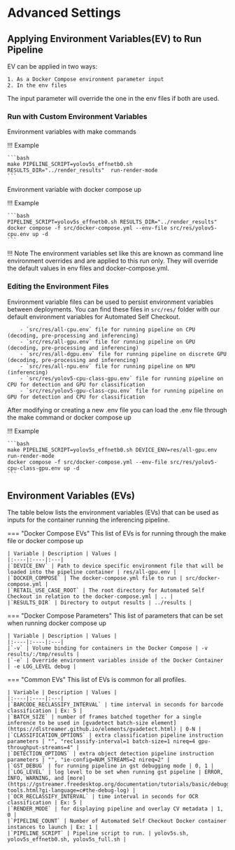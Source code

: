 # Advanced Settings

## Applying Environment Variables(EV) to Run Pipeline

EV can be applied in two ways:

    1. As a Docker Compose environment parameter input 
    2. In the env files

The input parameter will override the one in the env files if both are used.

### Run with Custom Environment Variables

Environment variables with make commands

!!! Example

    ```bash
    make PIPELINE_SCRIPT=yolov5s_effnetb0.sh RESULTS_DIR="../render_results"  run-render-mode
    ```

Environment variable with docker compose up

!!! Example

    ```bash
    PIPELINE_SCRIPT=yolov5s_effnetb0.sh RESULTS_DIR="../render_results" docker compose -f src/docker-compose.yml --env-file src/res/yolov5-cpu.env up -d
    ```

!!! Note
        The environment variables set like this are known as command line environment overrides and are applied to this run only.
        They will override the default values in env files and docker-compose.yml.

### Editing the Environment Files

Environment variable files can be used to persist environment variables between deployments. You can find these files in `src/res/` folder with our default environment variables for Automated Self Checkout.

        - `src/res/all-cpu.env` file for running pipeline on CPU (decoding, pre-processing and inferencing)
        - `src/res/all-gpu.env` file for running pipeline on GPU (decoding, pre-processing and inferencing)
        - `src/res/all-dgpu.env` file for running pipeline on discrete GPU (decoding, pre-processing and inferencing)
        - `src/res/all-npu.env` file for running pipeline on NPU (inferencing)
        - `src/res/yolov5-cpu-class-gpu.env` file for running pipeline on CPU for detection and GPU for classification
        - `src/res/yolov5-gpu-class-cpu.env` file for running pipeline on GPU for detection and CPU for classification

After modifying or creating a new .env file you can load the .env file through the make command or docker compose up

!!! Example

    ```bash
    make PIPELINE_SCRIPT=yolov5s_effnetb0.sh DEVICE_ENV=res/all-gpu.env run-render-mode
    docker compose -f src/docker-compose.yml --env-file src/res/yolov5-cpu-class-gpu.env up -d
    ```

## Environment Variables (EVs)

The table below lists the environment variables (EVs) that can be used as inputs for the container running the inferencing pipeline.

=== "Docker Compose EVs"
    This list of EVs is for running through the make file or docker compose up

    | Variable | Description | Values |
    |:----|:----|:---|
    |`DEVICE_ENV` | Path to device specific environment file that will be loaded into the pipeline container | res/all-gpu.env |    
    |`DOCKER_COMPOSE` | The docker-compose.yml file to run | src/docker-compose.yml |
    |`RETAIL_USE_CASE_ROOT` | The root directory for Automated Self Checkout in relation to the docker-compose.yml | .. |
    |`RESULTS_DIR` | Directory to output results | ../results |

=== "Docker Compose Parameters"
    This list of parameters that can be set when running docker compose up

    | Variable | Description | Values |
    |:----|:----|:---|
    |`-v` | Volume binding for containers in the Docker Compose | -v results/:/tmp/results |
    |`-e` | Override environment variables inside of the Docker Container | -e LOG_LEVEL debug |

=== "Common EVs"
    This list of EVs is common for all profiles.

    | Variable | Description | Values |
    |:----|:----|:---|
    |`BARCODE_RECLASSIFY_INTERVAL` | time interval in seconds for barcode classification | Ex: 5 |
    |`BATCH_SIZE` | number of frames batched together for a single inference to be used in [gvadetect batch-size element](https://dlstreamer.github.io/elements/gvadetect.html) | 0-N |
    |`CLASSIFICATION_OPTIONS` | extra classification pipeline instruction parameters | "", "reclassify-interval=1 batch-size=1 nireq=4 gpu-throughput-streams=4" |
    |`DETECTION_OPTIONS` | extra object detection pipeline instruction parameters | "", "ie-config=NUM_STREAMS=2 nireq=2" |
    |`GST_DEBUG` | for running pipeline in gst debugging mode | 0, 1 |
    |`LOG_LEVEL` | log level to be set when running gst pipeline | ERROR, INFO, WARNING, and [more](https://gstreamer.freedesktop.org/documentation/tutorials/basic/debugging-tools.html?gi-language=c#the-debug-log) |
    |`OCR_RECLASSIFY_INTERVAL` | time interval in seconds for OCR classification | Ex: 5 |
    |`RENDER_MODE` | for displaying pipeline and overlay CV metadata | 1, 0 |
    |`PIPELINE_COUNT` | Number of Automated Self Checkout Docker container instances to launch | Ex: 1 |
    |`PIPELINE_SCRIPT` | Pipeline script to run. | yolov5s.sh, yolov5s_effnetb0.sh, yolov5s_full.sh |
